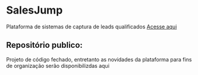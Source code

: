 # SalesJump
Plataforma de sistemas de captura de leads qualificados
<a href="https://salesjump.com.br" target="_blank">Acesse aqui</a>

## Repositório publico:
<p>Projeto de código fechado, entretanto as novidades da plataforma para fins de organização serão disponibilizdas aqui</p>

